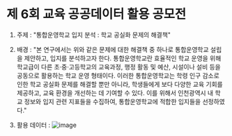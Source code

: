 # 제 6회 교육 공공데이터 활용 공모전

1. 주제
   : "통합운영학교 입지 분석 : 학교 공실화 문제의 해결책"
   
3. 배경
   : "본 연구에서는 위와 같은 문제에 대한 해결책 중 하나로 통합운영학교 설립을 제안하고, 입지를 분석하고자 한다. 통합운영학교란 효율적인 학교 운영을 위해 학교급이 다른 초·중·고등학교의 교육과정, 행정 활동 및 예산,
      시설이나 설비 등을 공동으로 활용하는 학교 운영 형태이다. 이러한 통합운영학교는 학령 인구 감소로 인한 학교 공실화 문제를 해결할 뿐만 아니라, 학생들에게 보다 다양한 교육 기회를 제공하고,
      교육 환경을 개선하는 데 기여할 수 있다. 이를 위해서 인천광역시 내 학교 정보와 입지 관련 지표들을 수집하여, 통합운영학교에 적합한 입지들을 선정하였다."
5. 활용 데이터
   : ![image](https://github.com/2millionwon/Education_Data_Competition/assets/161268939/ab338b9f-f86c-4b90-91e9-c938b2a07ca3)

